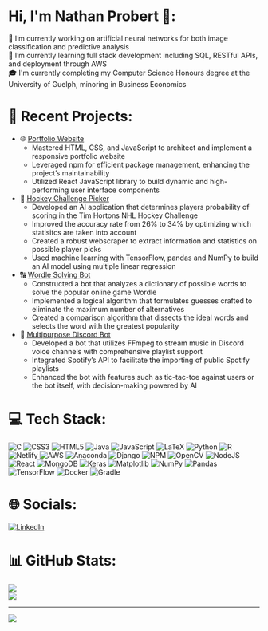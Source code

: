 # Hi, I'm Nathan Probert 👋:
🔭 I’m currently working on artificial neural networks for both image classification and predictive analysis<br>
🌱 I’m currently learning full stack development including SQL, RESTful APIs, and deployment through AWS<br>
🎓 I'm currently completing my Computer Science Honours degree at the University of Guelph, minoring in Business Economics<br>

# 🤖 Recent Projects:
 - 🌐 [Portfolio Website](https://nathanprobert.ca/home)
   - Mastered HTML, CSS, and JavaScript to architect and implement a responsive portfolio website
   - Leveraged npm for efficient package management, enhancing the project’s maintainability
   - Utilized React JavaScript library to build dynamic and high-performing user interface components
 - 🏒 [Hockey Challenge Picker](https://github.com/proby-8/tims-picker)
   - Developed an AI application that determines players probability of scoring in the Tim Hortons NHL Hockey Challenge
   - Improved the accuracy rate from 26% to 34% by optimizing which statisitcs are taken into account
   - Created a robust webscraper to extract information and statistics on possible player picks
   - Used machine learning with TensorFlow, pandas and NumPy to build an AI model using multiple linear regression
 - 🔠 [Wordle Solving Bot](https://github.com/proby-8/wordle-solver)
   - Constructed a bot that analyzes a dictionary of possible words to solve the popular online game Wordle
   - Implemented a logical algorithm that formulates guesses crafted to eliminate the maximum number of alternatives
   - Created a comparison algorithm that dissects the ideal words and selects the word with the greatest popularity 
 - 🎵 [Multipurpose Discord Bot](https://github.com/proby-8/discord-music-bot)
   - Developed a bot that utilizes FFmpeg to stream music in Discord voice channels with comprehensive playlist support
   - Integrated Spotify’s API to facilitate the importing of public Spotify playlists
   - Enhanced the bot with features such as tic-tac-toe against users or the bot itself, with decision-making powered by AI

# 💻 Tech Stack:
![C](https://img.shields.io/badge/c-%2300599C.svg?style=for-the-badge&logo=c&logoColor=white) ![CSS3](https://img.shields.io/badge/css3-%231572B6.svg?style=for-the-badge&logo=css3&logoColor=white) ![HTML5](https://img.shields.io/badge/html5-%23E34F26.svg?style=for-the-badge&logo=html5&logoColor=white) ![Java](https://img.shields.io/badge/java-%23ED8B00.svg?style=for-the-badge&logo=openjdk&logoColor=white) ![JavaScript](https://img.shields.io/badge/javascript-%23323330.svg?style=for-the-badge&logo=javascript&logoColor=%23F7DF1E) ![LaTeX](https://img.shields.io/badge/latex-%23008080.svg?style=for-the-badge&logo=latex&logoColor=white) ![Python](https://img.shields.io/badge/python-3670A0?style=for-the-badge&logo=python&logoColor=ffdd54) ![R](https://img.shields.io/badge/r-%23276DC3.svg?style=for-the-badge&logo=r&logoColor=white) ![Netlify](https://img.shields.io/badge/netlify-%23000000.svg?style=for-the-badge&logo=netlify&logoColor=#00C7B7) ![AWS](https://img.shields.io/badge/AWS-%23FF9900.svg?style=for-the-badge&logo=amazon-aws&logoColor=white) ![Anaconda](https://img.shields.io/badge/Anaconda-%2344A833.svg?style=for-the-badge&logo=anaconda&logoColor=white) ![Django](https://img.shields.io/badge/django-%23092E20.svg?style=for-the-badge&logo=django&logoColor=white) ![NPM](https://img.shields.io/badge/NPM-%23CB3837.svg?style=for-the-badge&logo=npm&logoColor=white) ![OpenCV](https://img.shields.io/badge/opencv-%23white.svg?style=for-the-badge&logo=opencv&logoColor=white) ![NodeJS](https://img.shields.io/badge/node.js-6DA55F?style=for-the-badge&logo=node.js&logoColor=white) ![React](https://img.shields.io/badge/react-%2320232a.svg?style=for-the-badge&logo=react&logoColor=%2361DAFB) ![MongoDB](https://img.shields.io/badge/MongoDB-%234ea94b.svg?style=for-the-badge&logo=mongodb&logoColor=white) ![Keras](https://img.shields.io/badge/Keras-%23D00000.svg?style=for-the-badge&logo=Keras&logoColor=white) ![Matplotlib](https://img.shields.io/badge/Matplotlib-%23ffffff.svg?style=for-the-badge&logo=Matplotlib&logoColor=black) ![NumPy](https://img.shields.io/badge/numpy-%23013243.svg?style=for-the-badge&logo=numpy&logoColor=white) ![Pandas](https://img.shields.io/badge/pandas-%23150458.svg?style=for-the-badge&logo=pandas&logoColor=white) ![TensorFlow](https://img.shields.io/badge/TensorFlow-%23FF6F00.svg?style=for-the-badge&logo=TensorFlow&logoColor=white) ![Docker](https://img.shields.io/badge/docker-%230db7ed.svg?style=for-the-badge&logo=docker&logoColor=white) ![Gradle](https://img.shields.io/badge/Gradle-02303A.svg?style=for-the-badge&logo=Gradle&logoColor=white)

# 🌐 Socials:
[![LinkedIn](https://img.shields.io/badge/LinkedIn-%230077B5.svg?logo=linkedin&logoColor=white)](https://linkedin.com/in/https://www.linkedin.com/in/nathan-probert-197463275/) 

# 📊 GitHub Stats:
<!--
![](https://github-readme-stats.vercel.app/api?username=proby-8&theme=dark&hide_border=false&include_all_commits=true&count_private=true)<br/>
-->
![](https://github-readme-streak-stats.herokuapp.com/?user=proby-8&theme=dark&hide_border=false)<br/>
![](https://github-readme-stats.vercel.app/api/top-langs/?username=proby-8&theme=dark&hide_border=false&include_all_commits=true&count_private=true&layout=compact)


---
[![](https://visitcount.itsvg.in/api?id=proby-8&icon=0&color=10)](https://visitcount.itsvg.in)

